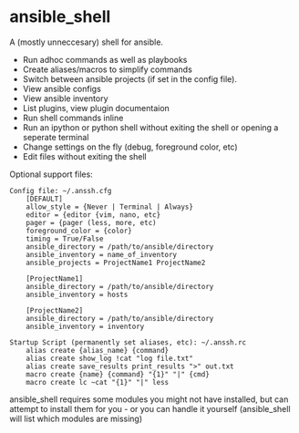 # ansible_shell
A (mostly unneccesary) shell for ansible.
  * Run adhoc commands as well as playbooks
  * Create aliases/macros to simplify commands
  * Switch between ansible projects (if set in the config file).
  * View ansible configs
  * View ansible inventory
  * List plugins, view plugin documentaion
  * Run shell commands inline
  * Run an ipython or python shell without exiting the shell or opening a seperate terminal
  * Change settings on the fly (debug, foreground color, etc)
  * Edit files without exiting the shell

Optional support files:

    Config file: ~/.anssh.cfg
        [DEFAULT]
        allow_style = {Never | Terminal | Always}
        editor = {editor {vim, nano, etc}
        pager = {pager (less, more, etc)
        foreground_color = {color}
        timing = True/False
        ansible_directory = /path/to/ansible/directory
        ansible_inventory = name_of_inventory
        ansible_projects = ProjectName1 ProjectName2

        [ProjectName1]
        ansible_directory = /path/to/ansible/directory
        ansible_inventory = hosts

        [ProjectName2]
        ansible_directory = /path/to/ansible/directory
        ansible_inventory = inventory

    Startup Script (permanently set aliases, etc): ~/.anssh.rc
        alias create {alias_name} {command}
        alias create show_log !cat "log file.txt"
        alias create save_results print_results ">" out.txt
        macro create {name} {command} "{1}" "|" {cmd}
        macro create lc ~cat "{1}" "|" less

ansible_shell requires some modules you might not have installed, but can attempt to install them for you - or you can handle it yourself (ansible_shell will list which modules are missing)


